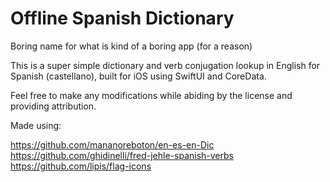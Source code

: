 # Offline Spanish Dictionary

Boring name for what is kind of a boring app (for a reason)

This is a super simple dictionary and verb conjugation lookup in English for Spanish (castellano), built for iOS using SwiftUI and CoreData.

Feel free to make any modifications while abiding by the license and providing attribution.


Made using:

https://github.com/mananoreboton/en-es-en-Dic  
https://github.com/ghidinelli/fred-jehle-spanish-verbs  
https://github.com/lipis/flag-icons  

